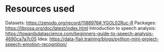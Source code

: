 # Resources used

Datasets: https://zenodo.org/record/1188976#.YGOL02Ruc-R
Packages: https://librosa.org/doc/latest/index.html
Introduction to speech analysis: https://towardsdatascience.com/beginners-guide-to-speech-analysis-4690ca7a7c05
Idea: https://data-flair.training/blogs/python-mini-project-speech-emotion-recognition/

